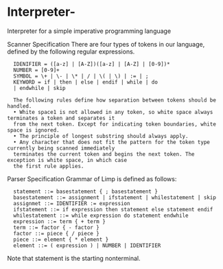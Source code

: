 # Interpreter-
Interpreter for a simple imperative programming language

Scanner Specification There are four types of tokens in our language, defined by the following regular
expressions.

      IDENIFIER = ([a-z] | [A-Z])([a-z] | [A-Z] | [0-9])*
      NUMBER = [0-9]+
      SYMBOL = \+ | \- | \* | / | \( | \) | := | ;
      KEYWORD = if | then | else | endif | while | do
      | endwhile | skip
      
      The following rules define how separation between tokens should be handled.
      • White space1 is not allowed in any token, so white space always terminates a token and separates it
      from the next token. Except for indicating token boundaries, white space is ignored.
      • The principle of longest substring should always apply.
      • Any character that does not fit the pattern for the token type currently being scanned immediately
      terminates the current token and begins the next token. The exception is white space, in which case
      the first rule applies.
      
Parser Specification Grammar of Limp is defined as follows:

      statement ::= basestatement { ; basestatement }
      basestatement ::= assignment | ifstatement | whilestatement | skip
      assignmet ::= IDENTIFIER := expression
      ifstatement ::= if expression then statement else statement endif
      whilestatement ::= while expression do statement endwhile
      expression ::= term { + term }
      term ::= factor { - factor }
      factor ::= piece { / piece }
      piece ::= element { * element }
      element ::= ( expression ) | NUMBER | IDENTIFIER
      
Note that statement is the starting nonterminal.
